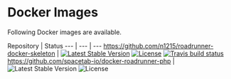# Docker Images
Following Docker images are available.

Repository | Status
--- | --- | ---
https://github.com/n1215/roadrunner-docker-skeleton | [![Latest Stable Version](https://poser.pugx.org/n1215/roadrunner-docker-skeleton/v/stable)](https://packagist.org/packages/n1215/roadrunner-docker-skeleton) [![License](https://poser.pugx.org/n1215/roadrunner-docker-skeleton/license)](https://packagist.org/packages/n1215/roadrunner-docker-skeleton) [![Travis build status](https://travis-ci.org/n1215/roadrunner-docker-skeleton.svg?branch=master)](https://travis-ci.org/n1215/roadrunner-docker-skeleton)
https://github.com/spacetab-io/docker-roadrunner-php | ![Latest Stable Version](https://img.shields.io/github/v/release/spacetab-io/docker-roadrunner-php) ![License](https://img.shields.io/github/license/spacetab-io/docker-roadrunner-php) 
   
